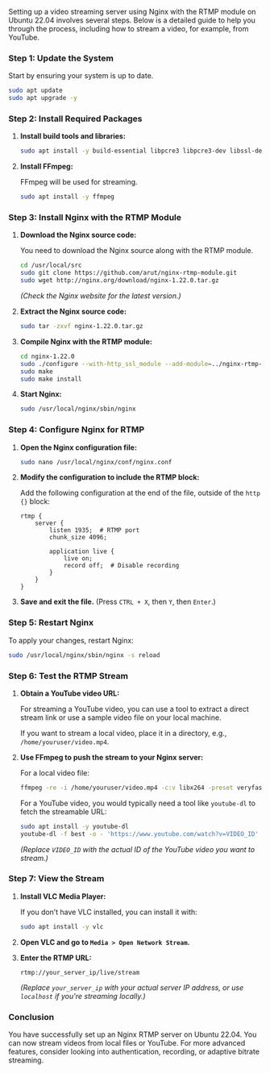 
Setting up a video streaming server using Nginx with the RTMP module on Ubuntu 22.04 involves several steps. Below is a detailed guide to help you through the process, including how to stream a video, for example, from YouTube.

### Step 1: Update the System

Start by ensuring your system is up to date.

```bash
sudo apt update
sudo apt upgrade -y
```

### Step 2: Install Required Packages

1. **Install build tools and libraries:**

   ```bash
   sudo apt install -y build-essential libpcre3 libpcre3-dev libssl-dev zlib1g-dev
   ```

2. **Install FFmpeg:**

   FFmpeg will be used for streaming.

   ```bash
   sudo apt install -y ffmpeg
   ```

### Step 3: Install Nginx with the RTMP Module

1. **Download the Nginx source code:**

   You need to download the Nginx source along with the RTMP module.

   ```bash
   cd /usr/local/src
   sudo git clone https://github.com/arut/nginx-rtmp-module.git
   sudo wget http://nginx.org/download/nginx-1.22.0.tar.gz
   ```

   *(Check the Nginx website for the latest version.)*

2. **Extract the Nginx source code:**

   ```bash
   sudo tar -zxvf nginx-1.22.0.tar.gz
   ```

3. **Compile Nginx with the RTMP module:**

   ```bash
   cd nginx-1.22.0
   sudo ./configure --with-http_ssl_module --add-module=../nginx-rtmp-module
   sudo make
   sudo make install
   ```

4. **Start Nginx:**

   ```bash
   sudo /usr/local/nginx/sbin/nginx
   ```

### Step 4: Configure Nginx for RTMP

1. **Open the Nginx configuration file:**

   ```bash
   sudo nano /usr/local/nginx/conf/nginx.conf
   ```

2. **Modify the configuration to include the RTMP block:**

   Add the following configuration at the end of the file, outside of the `http {}` block:

   ```nginx
   rtmp {
       server {
           listen 1935;  # RTMP port
           chunk_size 4096;

           application live {
               live on;
               record off;  # Disable recording
           }
       }
   }
   ```

3. **Save and exit the file.** (Press `CTRL + X`, then `Y`, then `Enter`.)

### Step 5: Restart Nginx

To apply your changes, restart Nginx:

```bash
sudo /usr/local/nginx/sbin/nginx -s reload
```

### Step 6: Test the RTMP Stream

1. **Obtain a YouTube video URL:**

   For streaming a YouTube video, you can use a tool to extract a direct stream link or use a sample video file on your local machine.

   If you want to stream a local video, place it in a directory, e.g., `/home/youruser/video.mp4`.

2. **Use FFmpeg to push the stream to your Nginx server:**

   For a local video file:

   ```bash
   ffmpeg -re -i /home/youruser/video.mp4 -c:v libx264 -preset veryfast -c:a aac -f flv rtmp://localhost/live/stream
   ```

   For a YouTube video, you would typically need a tool like `youtube-dl` to fetch the streamable URL:

   ```bash
   sudo apt install -y youtube-dl
   youtube-dl -f best -o - 'https://www.youtube.com/watch?v=VIDEO_ID' | ffmpeg -re -i pipe:0 -c:v copy -c:a aac -f flv rtmp://localhost/live/stream
   ```

   *(Replace `VIDEO_ID` with the actual ID of the YouTube video you want to stream.)*

### Step 7: View the Stream

1. **Install VLC Media Player:**

   If you don’t have VLC installed, you can install it with:

   ```bash
   sudo apt install -y vlc
   ```

2. **Open VLC and go to `Media > Open Network Stream`.**

3. **Enter the RTMP URL:**

   ```plaintext
   rtmp://your_server_ip/live/stream
   ```

   *(Replace `your_server_ip` with your actual server IP address, or use `localhost` if you're streaming locally.)*

### Conclusion

You have successfully set up an Nginx RTMP server on Ubuntu 22.04. You can now stream videos from local files or YouTube. For more advanced features, consider looking into authentication, recording, or adaptive bitrate streaming.
